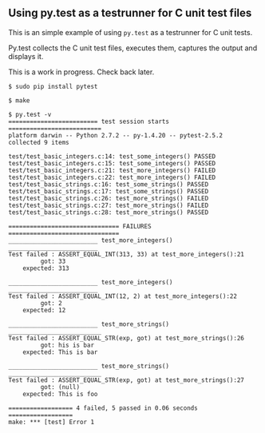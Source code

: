 
## Using py.test as a testrunner for C unit test files

This is an simple example of using `py.test` as a testrunner for C unit tests.

Py.test collects the C unit test files, executes them, captures the output and displays it.


This is a work in progress. Check back later.


    $ sudo pip install pytest

    $ make

    $ py.test -v
    ========================= test session starts ==========================
    platform darwin -- Python 2.7.2 -- py-1.4.20 -- pytest-2.5.2
    collected 9 items

    test/test_basic_integers.c:14: test_some_integers() PASSED
    test/test_basic_integers.c:15: test_some_integers() PASSED
    test/test_basic_integers.c:21: test_more_integers() FAILED
    test/test_basic_integers.c:22: test_more_integers() FAILED
    test/test_basic_strings.c:16: test_some_strings() PASSED
    test/test_basic_strings.c:17: test_some_strings() PASSED
    test/test_basic_strings.c:26: test_more_strings() FAILED
    test/test_basic_strings.c:27: test_more_strings() FAILED
    test/test_basic_strings.c:28: test_more_strings() PASSED

    =============================== FAILURES ===============================
    _________________________ test_more_integers() _________________________
    Test failed : ASSERT_EQUAL_INT(313, 33) at test_more_integers():21
             got: 33
        expected: 313

    _________________________ test_more_integers() _________________________
    Test failed : ASSERT_EQUAL_INT(12, 2) at test_more_integers():22
             got: 2
        expected: 12

    _________________________ test_more_strings() __________________________
    Test failed : ASSERT_EQUAL_STR(exp, got) at test_more_strings():26
             got: his is bar
        expected: This is bar

    _________________________ test_more_strings() __________________________
    Test failed : ASSERT_EQUAL_STR(exp, got) at test_more_strings():27
             got: (null)
        expected: This is foo

    ================== 4 failed, 5 passed in 0.06 seconds ==================
    make: *** [test] Error 1
